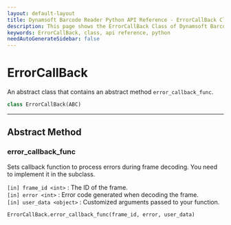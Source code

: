 ```yaml
---
layout: default-layout
title: Dynamsoft Barcode Reader Python API Reference - ErrorCallBack Class
description: This page shows the ErrorCallBack Class of Dynamsoft Barcode Reader for Python SDK.
keywords: ErrorCallBack, class, api reference, python
needAutoGenerateSidebar: false
---
```



# ErrorCallBack
An abstract class that contains an abstract method `error_callback_func`.

```python
class ErrorCallBack(ABC)
```  
  
---
  

## Abstract Method
  
### error_callback_func

Sets callback function to process errors during frame decoding. You need to implement it in the subclass.

`[in] frame_id <int>` : The ID of the frame.  
`[in] error <int>` : Error code generated when decoding the frame.  
`[in] user_data <object>` : Customized arguments passed to your function.  
        

```python
ErrorCallBack.error_callback_func(frame_id, error, user_data)
```
